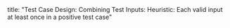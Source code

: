 <frontmatter>
title: "Test Case Design: Combining Test Inputs: Heuristic: Each valid input at least once in a positive test case"
</frontmatter>

<include src="navbar.md" boilerplate />

<include src="unit-inPage-asFlat.md" boilerplate />